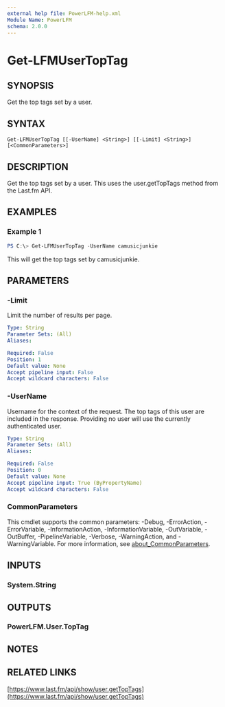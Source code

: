 ```yaml
---
external help file: PowerLFM-help.xml
Module Name: PowerLFM
schema: 2.0.0
---
```


# Get-LFMUserTopTag

## SYNOPSIS
Get the top tags set by a user.

## SYNTAX

```
Get-LFMUserTopTag [[-UserName] <String>] [[-Limit] <String>] [<CommonParameters>]
```

## DESCRIPTION
Get the top tags set by a user. This uses the user.getTopTags method from the Last.fm API.

## EXAMPLES

### Example 1
```powershell
PS C:\> Get-LFMUserTopTag -UserName camusicjunkie
```

This will get the top tags set by camusicjunkie.

## PARAMETERS

### -Limit
Limit the number of results per page.

```yaml
Type: String
Parameter Sets: (All)
Aliases:

Required: False
Position: 1
Default value: None
Accept pipeline input: False
Accept wildcard characters: False
```

### -UserName
Username for the context of the request. The top tags of this user are included in the response. Providing no user will use the currently authenticated user.

```yaml
Type: String
Parameter Sets: (All)
Aliases:

Required: False
Position: 0
Default value: None
Accept pipeline input: True (ByPropertyName)
Accept wildcard characters: False
```

### CommonParameters
This cmdlet supports the common parameters: -Debug, -ErrorAction, -ErrorVariable, -InformationAction, -InformationVariable, -OutVariable, -OutBuffer, -PipelineVariable, -Verbose, -WarningAction, and -WarningVariable. For more information, see [about_CommonParameters](http://go.microsoft.com/fwlink/?LinkID=113216).

## INPUTS

### System.String

## OUTPUTS

### PowerLFM.User.TopTag

## NOTES

## RELATED LINKS

[https://www.last.fm/api/show/user.getTopTags](https://www.last.fm/api/show/user.getTopTags)
